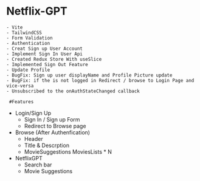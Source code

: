 # Netflix-GPT
    - Vite
    - TailwindCSS
    - Form Validation
    - Authentication
    - Creat Sign up User Account 
    - Implement Sign In User Api
    - Created Redux Store With useSlice
    - Implemented Sign Out Feature
    - Update Profile
    - BugFix: Sign up user displayName and Profile Picture update
    - BugFix: if the is not logged in Redirect / browse to Login Page and vice-versa
    - Unsubscribed to the onAuthStateChanged callback
    
     #Features
- Login/Sign Up
    - Sign In / Sign up Form
    - Redirect to Browse page
- Browse (After Authenfication)
    - Header
    - Title & Descrption
    - MovieSuggestions
        MoviesLists * N
- NetflixGPT
    - Search bar
    - Movie Suggestions 